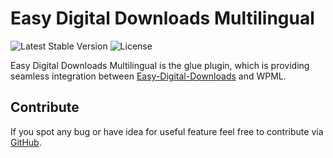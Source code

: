 
# Easy Digital Downloads Multilingual

![Latest Stable Version](https://img.shields.io/badge/stable-1.2.2-green.svg?style=flat-squar)
![License](https://img.shields.io/badge/license-GPLv2-red.svg?style=flat-squar)


Easy Digital Downloads Multilingual is the glue plugin, which is providing seamless integration between [Easy-Digital-Downloads](https://wordpress.org/plugins/easy-digital-downloads/) and WPML.


## Contribute

If you spot any bug or have idea for useful feature feel free to contribute via [GitHub](https://github.com/OnTheGoSystems/edd-multilingual).